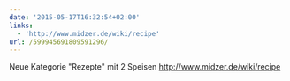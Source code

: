 ```yaml
---
date: '2015-05-17T16:32:54+02:00'
links:
  - 'http://www.midzer.de/wiki/recipe'
url: /599945691809591296/
---
```

Neue Kategorie "Rezepte" mit 2 Speisen http://www.midzer.de/wiki/recipe
